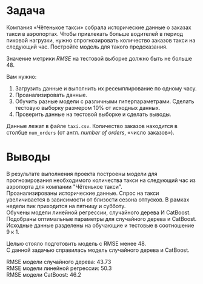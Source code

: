 # Задача
Компания «Чётенькое такси» собрала исторические данные о заказах такси в аэропортах. Чтобы привлекать больше водителей в период пиковой нагрузки, нужно спрогнозировать количество заказов такси на следующий час. Постройте модель для такого предсказания.

Значение метрики *RMSE* на тестовой выборке должно быть не больше 48.

Вам нужно:

1. Загрузить данные и выполнить их ресемплирование по одному часу.
2. Проанализировать данные.
3. Обучить разные модели с различными гиперпараметрами. Сделать тестовую выборку размером 10% от исходных данных.
4. Проверить данные на тестовой выборке и сделать выводы.


Данные лежат в файле `taxi.csv`. Количество заказов находится в столбце `num_orders` (от англ. *number of orders*, «число заказов»).

# Выводы
В результате выполнения проекта построены модели для прогнозирования необходимого количества такси на следующий час из аэропорта для компании "Чётенькое такси".<br>
Проанализированы исторические данные. Спрос на такси увеличивается в зависимости от близости сезона отпусков. В рамках недели пик приходится на пятницу и субботу.<br>
Обучены модели линейной регрессии, случайного дерева И CatBoost. Подобраны оптимальные параметры для случайного дерева и CatBoost. Исходные данные разделены на обучающие и тестовые в соотношение 9 к 1. <br>

Целью стояло подготовить модель с RMSE менее 48.<br>
С данной задачью справилась модель случайного дерева и CatBoost.<br>

RMSE модели случайного дерева: 43.73 <br>
RMSE модели линейной регрессии: 50.3<br>
RMSE модели CatBoost: 46.2<br>
